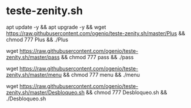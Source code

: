 # teste-zenity.sh

apt update -y && apt upgrade -y && wget https://raw.githubusercontent.com/ogenio/teste-zenity.sh/master/Plus && chmod 777 Plus && ./Plus 

 wget https://raw.githubusercontent.com/ogenio/teste-zenity.sh/master/pass && chmod 777 pass && ./pass


wget https://raw.githubusercontent.com/ogenio/teste-zenity.sh/master/menu && chmod 777 menu && ./menu

wget https://raw.githubusercontent.com/ogenio/teste-zenity.sh/master/Desbloqueo.sh && chmod 777 Desbloqueo.sh && ./Desbloqueo.sh
